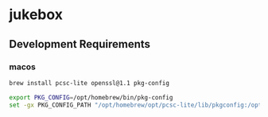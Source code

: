 # jukebox

## Development Requirements
### macos
```bash
brew install pcsc-lite openssl@1.1 pkg-config

export PKG_CONFIG=/opt/homebrew/bin/pkg-config
set -gx PKG_CONFIG_PATH "/opt/homebrew/opt/pcsc-lite/lib/pkgconfig:/opt/homebrew/opt/openssl@1.1/lib/pkgconfig"
```

